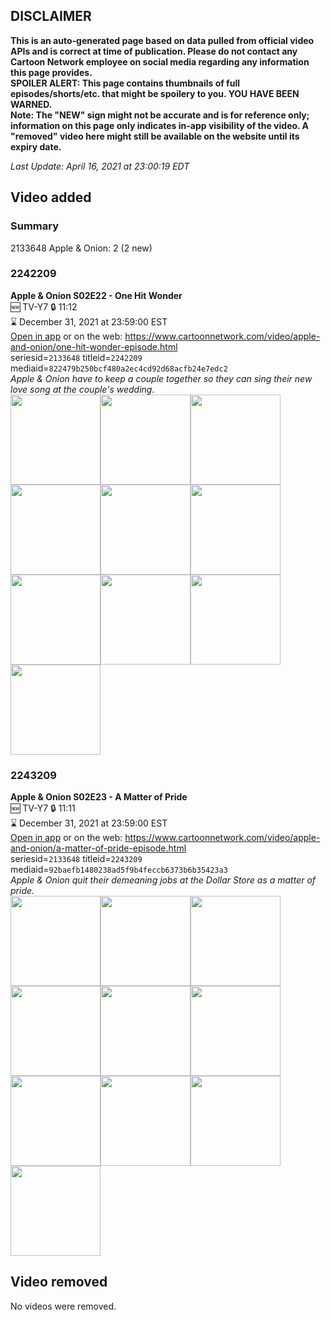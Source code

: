 ## DISCLAIMER
**This is an auto-generated page based on data pulled from official video APIs and is correct at time of publication. Please do not contact any Cartoon Network employee on social media regarding any information this page provides.**  
**SPOILER ALERT: This page contains thumbnails of full episodes/shorts/etc. that might be spoilery to you. YOU HAVE BEEN WARNED.**  
**Note: The "NEW" sign might not be accurate and is for reference only; information on this page only indicates in-app visibility of the video. A "removed" video here might still be available on the website until its expiry date.**  

_Last Update: April 16, 2021 at 23:00:19 EDT_
## Video added
### Summary
2133648 Apple & Onion: 2 (2 new)  
### 2242209
**Apple & Onion S02E22 - One Hit Wonder**  
🆕 TV-Y7 🔒 11:12  
⌛ December 31, 2021 at 23:59:00 EST  
[Open in app](https://cnvideo.sercomkc.org/redirector.html?type=cnapp&seriesid=2133648&titleid=2242209&mediaid=822479b250bcf480a2ec4cd92d68acfb24e7edc2) or on the web: https://www.cartoonnetwork.com/video/apple-and-onion/one-hit-wonder-episode.html  
seriesid=`2133648` titleid=`2242209` mediaid=`822479b250bcf480a2ec4cd92d68acfb24e7edc2`  
_Apple & Onion have to keep a couple together so they can sing their new love song at the couple's wedding._  
<a href="https://s3.amazonaws.com/cartoonorchestrator/2242209_001_1280x720.jpg"><img src="https://s3.amazonaws.com/cartoonorchestrator/2242209_001_640x360.jpg" height="144px" /></a><a href="https://s3.amazonaws.com/cartoonorchestrator/2242209_002_1280x720.jpg"><img src="https://s3.amazonaws.com/cartoonorchestrator/2242209_002_640x360.jpg" height="144px" /></a><a href="https://s3.amazonaws.com/cartoonorchestrator/2242209_003_1280x720.jpg"><img src="https://s3.amazonaws.com/cartoonorchestrator/2242209_003_640x360.jpg" height="144px" /></a><a href="https://s3.amazonaws.com/cartoonorchestrator/2242209_004_1280x720.jpg"><img src="https://s3.amazonaws.com/cartoonorchestrator/2242209_004_640x360.jpg" height="144px" /></a><a href="https://s3.amazonaws.com/cartoonorchestrator/2242209_005_1280x720.jpg"><img src="https://s3.amazonaws.com/cartoonorchestrator/2242209_005_640x360.jpg" height="144px" /></a><a href="https://s3.amazonaws.com/cartoonorchestrator/2242209_006_1280x720.jpg"><img src="https://s3.amazonaws.com/cartoonorchestrator/2242209_006_640x360.jpg" height="144px" /></a><a href="https://s3.amazonaws.com/cartoonorchestrator/2242209_007_1280x720.jpg"><img src="https://s3.amazonaws.com/cartoonorchestrator/2242209_007_640x360.jpg" height="144px" /></a><a href="https://s3.amazonaws.com/cartoonorchestrator/2242209_008_1280x720.jpg"><img src="https://s3.amazonaws.com/cartoonorchestrator/2242209_008_640x360.jpg" height="144px" /></a><a href="https://s3.amazonaws.com/cartoonorchestrator/2242209_009_1280x720.jpg"><img src="https://s3.amazonaws.com/cartoonorchestrator/2242209_009_640x360.jpg" height="144px" /></a><a href="https://s3.amazonaws.com/cartoonorchestrator/2242209_010_1280x720.jpg"><img src="https://s3.amazonaws.com/cartoonorchestrator/2242209_010_640x360.jpg" height="144px" /></a>
### 2243209
**Apple & Onion S02E23 - A Matter of Pride**  
🆕 TV-Y7 🔒 11:11  
⌛ December 31, 2021 at 23:59:00 EST  
[Open in app](https://cnvideo.sercomkc.org/redirector.html?type=cnapp&seriesid=2133648&titleid=2243209&mediaid=92baefb1480238ad5f9b4feccb6373b6b35423a3) or on the web: https://www.cartoonnetwork.com/video/apple-and-onion/a-matter-of-pride-episode.html  
seriesid=`2133648` titleid=`2243209` mediaid=`92baefb1480238ad5f9b4feccb6373b6b35423a3`  
_Apple & Onion quit their demeaning jobs at the Dollar Store as a matter of pride._  
<a href="https://s3.amazonaws.com/cartoonorchestrator/2243209_001_1280x720.jpg"><img src="https://s3.amazonaws.com/cartoonorchestrator/2243209_001_640x360.jpg" height="144px" /></a><a href="https://s3.amazonaws.com/cartoonorchestrator/2243209_002_1280x720.jpg"><img src="https://s3.amazonaws.com/cartoonorchestrator/2243209_002_640x360.jpg" height="144px" /></a><a href="https://s3.amazonaws.com/cartoonorchestrator/2243209_003_1280x720.jpg"><img src="https://s3.amazonaws.com/cartoonorchestrator/2243209_003_640x360.jpg" height="144px" /></a><a href="https://s3.amazonaws.com/cartoonorchestrator/2243209_004_1280x720.jpg"><img src="https://s3.amazonaws.com/cartoonorchestrator/2243209_004_640x360.jpg" height="144px" /></a><a href="https://s3.amazonaws.com/cartoonorchestrator/2243209_005_1280x720.jpg"><img src="https://s3.amazonaws.com/cartoonorchestrator/2243209_005_640x360.jpg" height="144px" /></a><a href="https://s3.amazonaws.com/cartoonorchestrator/2243209_006_1280x720.jpg"><img src="https://s3.amazonaws.com/cartoonorchestrator/2243209_006_640x360.jpg" height="144px" /></a><a href="https://s3.amazonaws.com/cartoonorchestrator/2243209_007_1280x720.jpg"><img src="https://s3.amazonaws.com/cartoonorchestrator/2243209_007_640x360.jpg" height="144px" /></a><a href="https://s3.amazonaws.com/cartoonorchestrator/2243209_008_1280x720.jpg"><img src="https://s3.amazonaws.com/cartoonorchestrator/2243209_008_640x360.jpg" height="144px" /></a><a href="https://s3.amazonaws.com/cartoonorchestrator/2243209_009_1280x720.jpg"><img src="https://s3.amazonaws.com/cartoonorchestrator/2243209_009_640x360.jpg" height="144px" /></a><a href="https://s3.amazonaws.com/cartoonorchestrator/2243209_010_1280x720.jpg"><img src="https://s3.amazonaws.com/cartoonorchestrator/2243209_010_640x360.jpg" height="144px" /></a>
## Video removed
No videos were removed.  
